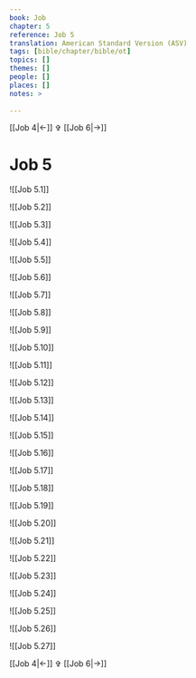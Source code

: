```yaml
---
book: Job
chapter: 5
reference: Job 5
translation: American Standard Version (ASV)
tags: [bible/chapter/bible/ot]
topics: []
themes: []
people: []
places: []
notes: >
  
---
```


[[Job 4|<-]] ✞ [[Job 6|->]]

# Job 5

![[Job 5.1]]

![[Job 5.2]]

![[Job 5.3]]

![[Job 5.4]]

![[Job 5.5]]

![[Job 5.6]]

![[Job 5.7]]

![[Job 5.8]]

![[Job 5.9]]

![[Job 5.10]]

![[Job 5.11]]

![[Job 5.12]]

![[Job 5.13]]

![[Job 5.14]]

![[Job 5.15]]

![[Job 5.16]]

![[Job 5.17]]

![[Job 5.18]]

![[Job 5.19]]

![[Job 5.20]]

![[Job 5.21]]

![[Job 5.22]]

![[Job 5.23]]

![[Job 5.24]]

![[Job 5.25]]

![[Job 5.26]]

![[Job 5.27]]

[[Job 4|<-]] ✞ [[Job 6|->]]
